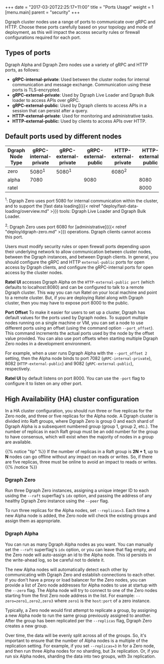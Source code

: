 +++
date = "2017-03-20T22:25:17+11:00"
title = "Ports Usage"
weight = 1
[menu.main]
    parent = "security"
+++

Dgraph cluster nodes use a range of ports to communicate over gRPC and HTTP.
Choose these ports carefully based on your topology and mode of deployment, as
this will impact the access security rules or firewall configurations required
for each port.

## Types of ports

Dgraph Alpha and Dgraph Zero nodes use a variety of gRPC and HTTP ports, as
follows:

- **gRPC-internal-private**: Used between the cluster nodes for internal
 communication and message exchange. Communication using these ports is
 TLS-encrypted.
- **gRPC-external-private**: Used by Dgraph Live Loader and Dgraph Bulk loader
 to access APIs over gRPC.
- **gRPC-external-public**: Used by Dgraph clients to access APIs in a session
 that can persist after a query.
- **HTTP-external-private**: Used for monitoring and administrative tasks.
- **HTTP-external-public:** Used by clients to access APIs over HTTP.

## Default ports used by different nodes

 Dgraph Node Type |  gRPC-internal-private | gRPC-external-private | gRPC-external-public | HTTP-external-private | HTTP-external-public
------------------|------------------------|-----------------------|----------------------|-----------------------|---------------------
       zero       |       5080<sup>1</sup> | 5080<sup>1</sup>      |                      | 6080<sup>2</sup>      |
       alpha      |       7080             |                       |     9080             |                       |    8080
       ratel      |                        |                       |                      |                       |    8000


<sup>1</sup>: Dgraph Zero uses port 5080 for internal communication within the
 cluster, and to support the [fast data loading]({{< relref "deploy/fast-data-loading/overview.md" >}})
 tools: Dgraph Live Loader and Dgraph Bulk Loader.

<sup>2</sup>: Dgraph Zero uses port 6080 for
[administrative]({{< relref "deploy/dgraph-zero.md" >}}) operations. Dgraph
clients cannot access this port.

Users must modify security rules or open firewall ports depending upon their
underlying network to allow communication between cluster nodes, between the
Dgraph instances, and between Dgraph clients. In general, you should configure
the gRPC and HTTP `external-public` ports for open access by Dgraph clients,
and configure the gRPC-internal ports for open access by the cluster nodes.

**Ratel UI** accesses Dgraph Alpha on the `HTTP-external-public port` (which defaults to localhost:8080) and can be configured to talk to a remote Dgraph cluster. This
way you can run Ratel on your local machine and point to a remote cluster. But,
if you are deploying Ratel along with Dgraph cluster, then you may have to
expose port 8000 to the public.

**Port Offset** To make it easier for users to set up a cluster, Dgraph has
default values for the ports used by Dgraph nodes. To support multiple nodes
running on a single machine or VM, you can set a node to use different ports
using an offset (using the command option `--port_offset`). This command
increments the actual ports used by the node by the offset value provided. You
can also use port offsets when starting multiple Dgraph Zero nodes in a
development environment.

For example, when a user runs Dgraph Alpha with the `--port_offset 2` setting,
then the Alpha node binds to port 7082 (`gRPC-internal-private`), 8082
(`HTTP-external-public`) and 9082 (`gRPC-external-public`), respectively.

**Ratel UI** by default listens on port 8000. You can use the `-port` flag to
configure it to listen on any other port.

## High Availability (HA) cluster configuration

In a HA cluster configuration, you should run three or five
replicas for the Zero node, and three or five replicas for the Alpha node. A
Dgraph cluster is divided into Raft groups, where Dgraph Zero is group 0 and
each shard of Dgraph Alpha is a subsequent numbered group (group 1, group 2, etc.).
The number of replicas in each Raft group must be an odd number for the group
to have consensus, which will exist when the majority of nodes in a group are
available.

{{% notice "tip" %}}
If the number of replicas in a Raft group is **2N + 1**, up to **N** nodes can
go offline without any impact on reads or writes. So, if there are five
replicas, three must be online to avoid an impact to reads or writes.
{{% /notice %}}

### Dgraph Zero

Run three Dgraph Zero instances, assigning a unique integer ID to each usidng the
`--raft` superflag's `idx` option, and passing the address of any healthy Dgraph
Zero instance using the `--peer` flag.

To run three replicas for the Alpha nodes, set `--replicas=3`. Each time a new
Alpha node is added, the Zero node will check the existing groups and assign
them as appropriate.

### Dgraph Alpha
You can run as many Dgraph Alpha nodes as you want. You can manually set the
`--raft` superflag's `idx` option, or you can leave that flag empty, and the Zero node will
auto-assign an id to the Alpha node. This id persists in the write-ahead log, so
be careful not to delete it.

The new Alpha nodes will automatically detect each other by communicating with
Dgraph Zero and establish connections to each other. If you don't have a proxy
or load balancer for the Zero nodes, you can provide a list of Zero node
addresses for Alpha nodes to use at startup with the `--zero` flag. The Alpha
node will try to connect to one of the Zero nodes starting from the first Zero
node address in the list. For example:
`--zero=zero1,zero2,zero3` where `zero1` is the `host:port` of a zero instance.

Typically, a Zero node would first attempt to replicate a group, by assigning a
new Alpha node to run the same group previously assigned to another. After the
group has been replicated per the `--replicas` flag, Dgraph Zero creates a new
group.

Over time, the data will be evenly split across all of the groups. So, it's
important to ensure that the number of Alpha nodes is a multiple of the
replication setting. For example, if you set `--replicas=3` in for a Zero node,
and then run three Alpha nodes for no sharding, but 3x replication. Or, if you
run six Alpha nodes, sharding the data into two groups, with 3x replication.
